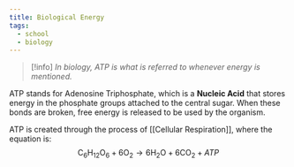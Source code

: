 ```yaml
---
title: Biological Energy
tags:
  - school
  - biology
---
```


>[!info]
> *In biology, ATP is what is referred to whenever energy is mentioned.*

ATP stands for Adenosine Triphosphate, which is a **Nucleic Acid** that stores energy in the phosphate groups attached to the central sugar. When these bonds are broken, free energy is released to be used by the organism. 

ATP is created through the process of [[Cellular Respiration]], where the equation is:
$$
\mathrm{C}_{6}^{}\mathrm{H}_{12}^{}\mathrm{O}_{6}^{} + 6\mathrm{O}_{2}^{} \to 6\mathrm{H}_{2}^{}\mathrm{O}_{}^{} + 6\mathrm{C}_{}^{}\mathrm{O}_{2}^{} + ATP
$$


